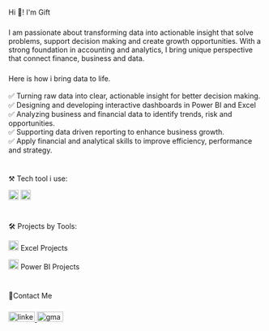 #
<p align="left">Hi 👋! I'm Gift</p>

###

<p align="left">I am passionate about transforming data into actionable insight that solve problems, support decision making and create growth opportunities. With a  strong foundation in accounting and analytics, I bring unique perspective that connect finance, business and data.</p>

###

<p align="left">Here is how i bring data to life.<br><br>✅ Turning raw data into clear, actionable insight for better decision making.<br>✅ Designing and developing interactive dashboards in Power BI and Excel<br>✅ Analyzing business and financial data to identify trends, risk and opportunities.<br>✅ Supporting data driven reporting to enhance business growth.<br>✅ Apply financial and analytical skills to improve efficiency, performance and strategy.</p>

###
#
<p align="left">⚒️ Tech tool i use:</p>
<div align="left">
  <img src="https://img.icons8.com/?size=100&id=117561&format=png&color=000000" height="20" alt="Excel logo"  />
  <img src="https://img.icons8.com/?size=100&id=Ny0t2MYrJ70p&format=png&color=000000" height="20" alt="Power BI logo"  />
</div>

###
#
<p align="left">🛠️ Projects by Tools:</p>

<!-- Excel Projects -->
<p align="left">
  <a href="https://github.com/Favgi/topics/excel" target="_blank" style="text-decoration: none; color: inherit;">
    <img src="https://img.icons8.com/color/48/microsoft-excel-2019--v1.png" height="20" alt="Excel logo"/>
    Excel Projects
  </a>
</p>

<!-- Power BI Projects -->
<p align="left">
  <a href="https://github.com/Favgi/topics/powerbi" target="_blank" style="text-decoration: none; color: inherit;">
    <img src="https://img.icons8.com/color/48/power-bi-2021.png" height="20" alt="Power BI logo"/>
    Power BI Projects
  </a>
</p>

###
#
<p align="left">📧Contact Me</p>

###

<div align="left">
  <a href="https://www.linkedin.com/in/gift-agoha" target="_blank">
    <img src="https://raw.githubusercontent.com/maurodesouza/profile-readme-generator/master/src/assets/icons/social/linkedin/default.svg" width="52" height="20" alt="linkedin logo"  />
  </a>
  <a href="agohagift03@gmail.com" target="_blank">
    <img src="https://raw.githubusercontent.com/maurodesouza/profile-readme-generator/master/src/assets/icons/social/gmail/default.svg" width="52" height="20" alt="gmail logo"  />
  </a>
</div>

###
#
